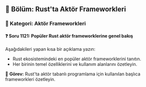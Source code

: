 ## 📘 Bölüm: Rust'ta Aktör Frameworkleri  
### 🔹 Kategori: Aktör Frameworkleri  
#### ❓ Soru 1121: Popüler Rust aktör frameworklerine genel bakış

Aşağıdakileri yapan kısa bir açıklama yazın:

- Rust ekosistemindeki en popüler aktör frameworklerini tanıtın.
- Her birinin temel özelliklerini ve kullanım alanlarını özetleyin.

🔧 **Görev:** Rust'ta aktör tabanlı programlama için kullanılan başlıca frameworkleri özetleyin.
